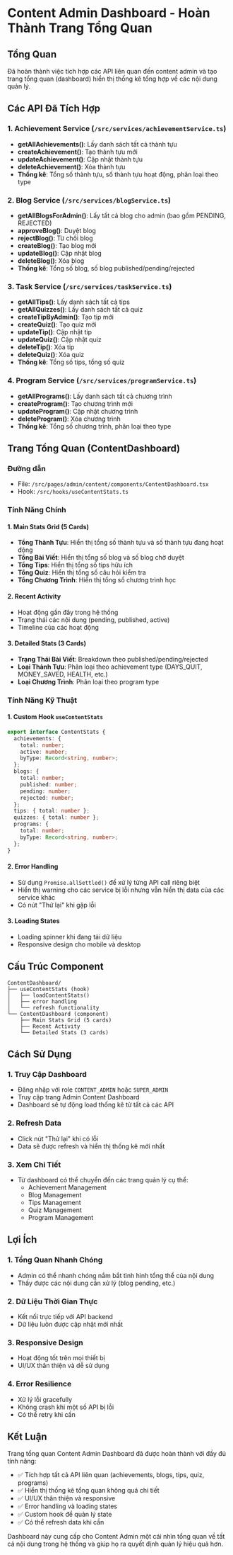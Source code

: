 # Content Admin Dashboard - Hoàn Thành Trang Tổng Quan

## Tổng Quan

Đã hoàn thành việc tích hợp các API liên quan đến content admin và tạo trang tổng quan (dashboard) hiển thị thống kê tổng hợp về các nội dung quản lý.

## Các API Đã Tích Hợp

### 1. Achievement Service (`/src/services/achievementService.ts`)

- **getAllAchievements()**: Lấy danh sách tất cả thành tựu
- **createAchievement()**: Tạo thành tựu mới
- **updateAchievement()**: Cập nhật thành tựu
- **deleteAchievement()**: Xóa thành tựu
- **Thống kê**: Tổng số thành tựu, số thành tựu hoạt động, phân loại theo type

### 2. Blog Service (`/src/services/blogService.ts`)

- **getAllBlogsForAdmin()**: Lấy tất cả blog cho admin (bao gồm PENDING, REJECTED)
- **approveBlog()**: Duyệt blog
- **rejectBlog()**: Từ chối blog
- **createBlog()**: Tạo blog mới
- **updateBlog()**: Cập nhật blog
- **deleteBlog()**: Xóa blog
- **Thống kê**: Tổng số blog, số blog published/pending/rejected

### 3. Task Service (`/src/services/taskService.ts`)

- **getAllTips()**: Lấy danh sách tất cả tips
- **getAllQuizzes()**: Lấy danh sách tất cả quiz
- **createTipByAdmin()**: Tạo tip mới
- **createQuiz()**: Tạo quiz mới
- **updateTip()**: Cập nhật tip
- **updateQuiz()**: Cập nhật quiz
- **deleteTip()**: Xóa tip
- **deleteQuiz()**: Xóa quiz
- **Thống kê**: Tổng số tips, tổng số quiz

### 4. Program Service (`/src/services/programService.ts`)

- **getAllPrograms()**: Lấy danh sách tất cả chương trình
- **createProgram()**: Tạo chương trình mới
- **updateProgram()**: Cập nhật chương trình
- **deleteProgram()**: Xóa chương trình
- **Thống kê**: Tổng số chương trình, phân loại theo type

## Trang Tổng Quan (ContentDashboard)

### Đường dẫn

- File: `/src/pages/admin/content/components/ContentDashboard.tsx`
- Hook: `/src/hooks/useContentStats.ts`

### Tính Năng Chính

#### 1. Main Stats Grid (5 Cards)

- **Tổng Thành Tựu**: Hiển thị tổng số thành tựu và số thành tựu đang hoạt động
- **Tổng Bài Viết**: Hiển thị tổng số blog và số blog chờ duyệt
- **Tổng Tips**: Hiển thị tổng số tips hữu ích
- **Tổng Quiz**: Hiển thị tổng số câu hỏi kiểm tra
- **Tổng Chương Trình**: Hiển thị tổng số chương trình học

#### 2. Recent Activity

- Hoạt động gần đây trong hệ thống
- Trạng thái các nội dung (pending, published, active)
- Timeline của các hoạt động

#### 3. Detailed Stats (3 Cards)

- **Trạng Thái Bài Viết**: Breakdown theo published/pending/rejected
- **Loại Thành Tựu**: Phân loại theo achievement type (DAYS_QUIT, MONEY_SAVED, HEALTH, etc.)
- **Loại Chương Trình**: Phân loại theo program type

### Tính Năng Kỹ Thuật

#### 1. Custom Hook `useContentStats`

```typescript
export interface ContentStats {
  achievements: {
    total: number;
    active: number;
    byType: Record<string, number>;
  };
  blogs: {
    total: number;
    published: number;
    pending: number;
    rejected: number;
  };
  tips: { total: number };
  quizzes: { total: number };
  programs: {
    total: number;
    byType: Record<string, number>;
  };
}
```

#### 2. Error Handling

- Sử dụng `Promise.allSettled()` để xử lý từng API call riêng biệt
- Hiển thị warning cho các service bị lỗi nhưng vẫn hiển thị data của các service khác
- Có nút "Thử lại" khi gặp lỗi

#### 3. Loading States

- Loading spinner khi đang tải dữ liệu
- Responsive design cho mobile và desktop

## Cấu Trúc Component

```
ContentDashboard/
├── useContentStats (hook)
│   ├── loadContentStats()
│   ├── error handling
│   └── refresh functionality
└── ContentDashboard (component)
    ├── Main Stats Grid (5 cards)
    ├── Recent Activity
    └── Detailed Stats (3 cards)
```

## Cách Sử Dụng

### 1. Truy Cập Dashboard

- Đăng nhập với role `CONTENT_ADMIN` hoặc `SUPER_ADMIN`
- Truy cập trang Admin Content Dashboard
- Dashboard sẽ tự động load thống kê từ tất cả các API

### 2. Refresh Data

- Click nút "Thử lại" khi có lỗi
- Data sẽ được refresh và hiển thị thống kê mới nhất

### 3. Xem Chi Tiết

- Từ dashboard có thể chuyển đến các trang quản lý cụ thể:
  - Achievement Management
  - Blog Management
  - Tips Management
  - Quiz Management
  - Program Management

## Lợi Ích

### 1. Tổng Quan Nhanh Chóng

- Admin có thể nhanh chóng nắm bắt tình hình tổng thể của nội dung
- Thấy được các nội dung cần xử lý (blog pending, etc.)

### 2. Dữ Liệu Thời Gian Thực

- Kết nối trực tiếp với API backend
- Dữ liệu luôn được cập nhật mới nhất

### 3. Responsive Design

- Hoạt động tốt trên mọi thiết bị
- UI/UX thân thiện và dễ sử dụng

### 4. Error Resilience

- Xử lý lỗi gracefully
- Không crash khi một số API bị lỗi
- Có thể retry khi cần

## Kết Luận

Trang tổng quan Content Admin Dashboard đã được hoàn thành với đầy đủ tính năng:

- ✅ Tích hợp tất cả API liên quan (achievements, blogs, tips, quiz, programs)
- ✅ Hiển thị thống kê tổng quan không quá chi tiết
- ✅ UI/UX thân thiện và responsive
- ✅ Error handling và loading states
- ✅ Custom hook để quản lý state
- ✅ Có thể refresh data khi cần

Dashboard này cung cấp cho Content Admin một cái nhìn tổng quan về tất cả nội dung trong hệ thống và giúp họ ra quyết định quản lý hiệu quả hơn.
